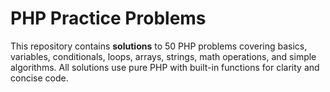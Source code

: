 # PHP Practice Problems

This repository contains **solutions** to 50 PHP problems covering basics, variables, conditionals, loops, arrays, strings, 
math operations, and simple algorithms. All solutions use pure PHP with built-in functions for clarity and concise code.

